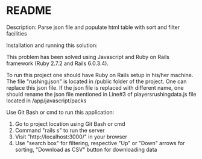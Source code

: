 # README

Description: Parse json file and populate html table with sort and filter facilities

Installation and running this solution:

This problem has been solved using Javascript and Ruby on Rails framework (Ruby 2.7.2 and Rails 6.0.3.4).

To run this project one should have Ruby on Rails setup in his/her machine. The file "rushing.json" is located in /public folder of the project. One can replace this json file. If the json file is replaced with different name, one should rename the json file mentioned in Line#3 of playersrushingdata.js file located in /app/javascript/packs

Use Git Bash or cmd to run this application:
1) Go to project location using Git Bash or cmd
2) Command "rails s" to run the server
3) Visit "http://localhost:3000/" in your browser
4) Use "search box" for filtering, respective "Up" or "Down" arrows for sorting, "Download as CSV" button for downloading data
